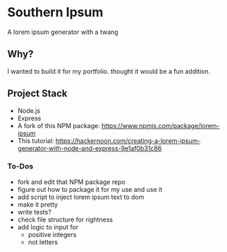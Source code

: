 # Southern Ipsum
A lorem ipsum generator with a twang

## Why?
I wanted to build it for my portfolio. thought it would be a fun addition. 

## Project Stack
* Node.js
* Express
* A fork of this NPM package: https://www.npmjs.com/package/lorem-ipsum
* This tutorial: https://hackernoon.com/creating-a-lorem-ipsum-generator-with-node-and-express-9e1af0b31c86

### To-Dos
- fork and edit that NPM package repo
- figure out how to package it for my use and use it
- add script to inject lorem ipsum text to dom
- make it pretty
- write tests?
- check file structure for rightness
- add logic to input for
    - positive integers
    - not letters